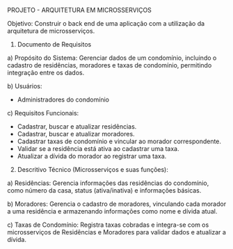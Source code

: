 PROJETO - ARQUITETURA EM MICROSSERVIÇOS

Objetivo: Construir o back end de uma aplicação com a utilização da arquitetura de microsserviços.


1. Documento de Requisitos

a) Propósito do Sistema:
Gerenciar dados de um condomínio, incluindo o cadastro de residências, moradores e taxas de condomínio, permitindo integração entre os dados.

b) Usuários:
- Administradores do condomínio

c) Requisitos Funcionais:
- Cadastrar, buscar e atualizar residências.
- Cadastrar, buscar e atualizar moradores.
- Cadastrar taxas de condomínio e vincular ao morador correspondente.
- Validar se a residência está ativa ao cadastrar uma taxa.
- Atualizar a dívida do morador ao registrar uma taxa.


2. Descritivo Técnico (Microsserviços e suas funções):

a) Residências: 
Gerencia informações das residências do condomínio, como número da casa, status (ativa/inativa) e informações básicas.

b) Moradores: 
Gerencia o cadastro de moradores, vinculando cada morador a uma residência e armazenando informações como nome e dívida atual.

c) Taxas de Condomínio: 
Registra taxas cobradas e integra-se com os microsserviços de Residências e Moradores para validar dados e atualizar a dívida.